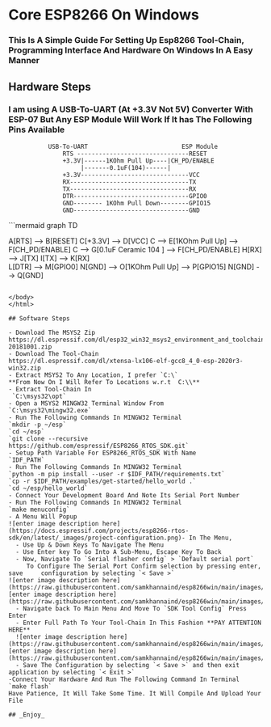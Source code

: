 
# Core ESP8266 On Windows

### This Is A Simple Guide For Setting Up Esp8266 Tool-Chain,  Programming Interface And Hardware On Windows In A Easy Manner       

## Hardware Steps 

### I am using A USB-To-UART (At +3.3V Not 5V) Converter With ESP-07 But Any ESP Module Will Work If It has The Following Pins Available

               USB-To-UART                          ESP Module
                   RTS -------------------------------RESET
                   +3.3V|------1KOhm Pull Up----|CH_PD/ENABLE
                        |-------0.1uF(104)------| 
                   +3.3V------------------------------VCC
                   RX---------------------------------TX
                   TX---------------------------------RX
                   DTR--------------------------------GPIO0
                   GND-------- 1KOhm Pull Down--------GPIO15
                   GND--------------------------------GND
                   
<html>
  <script src="https://cdn.jsdelivr.net/npm/mermaid/dist/mermaid.min.js"></script>
<script>mermaid.initialize({startOnLoad:true});</script>
  <body>
```mermaid
graph TD

A[RTS] --> B[RESET] 
C[+3.3V] --> D[VCC]
C --> E[1KOhm Pull Up] --> F[CH_PD/ENABLE]
C --> G[0.1uF Ceramic 104 ] --> F[CH_PD/ENABLE]
H[RX] --> J[TX]
I[TX] --> K[RX]  
L[DTR] --> M[GPIO0] 
N[GND] --> O[1KOhm Pull Up] --> P[GPIO15]
N[GND] --> Q[GND] 
```
  
</body>
</html>

## Software Steps 

- Download The MSYS2 Zip
https://dl.espressif.com/dl/esp32_win32_msys2_environment_and_toolchain-20181001.zip
- Download The Tool-Chain
https://dl.espressif.com/dl/xtensa-lx106-elf-gcc8_4_0-esp-2020r3-win32.zip
- Extract MSYS2 To Any Location, I prefer `C:\`
**From Now On I Will Refer To Locations w.r.t  C:\\**
- Extract Tool-Chain In
 `C:\msys32\opt`
- Open a MSYS2 MINGW32 Terminal Window From
`C:\msys32\mingw32.exe`
- Run The Following Commands In MINGW32 Terminal
`mkdir -p ~/esp`
`cd ~/esp`
`git clone --recursive https://github.com/espressif/ESP8266_RTOS_SDK.git`
- Setup Path Variable For ESP8266_RTOS_SDK With Name 
`IDF_PATH`
- Run The Following Commands In MINGW32 Terminal
`python -m pip install --user -r $IDF_PATH/requirements.txt`
`cp -r $IDF_PATH/examples/get-started/hello_world .`
`cd ~/esp/hello_world`
- Connect Your Development Board And Note Its Serial Port Number 
- Run The Following Commands In MINGW32 Terminal
`make menuconfig`
- A Menu Will Popup 
![enter image description here](https://docs.espressif.com/projects/esp8266-rtos-sdk/en/latest/_images/project-configuration.png)- In The Menu, 
  - Use Up & Down Keys To Navigate The Menu
  - Use Enter key To Go Into A Sub-Menu, Escape Key To Back
  - Now, Navigate To `Serial flasher config` > `Default serial port` 
     To Configure The Serial Port Confirm selection by pressing enter, save     configuration by selecting `< Save >`
![enter image description here](https://raw.githubusercontent.com/samkhannaind/esp8266win/main/images/serial_1.JPG)![enter image description here](https://raw.githubusercontent.com/samkhannaind/esp8266win/main/images/serial_2.JPG)   
  - Navigate back To Main Menu And Move To `SDK Tool Config` Press   Enter
  - Enter Full Path To Your Tool-Chain In This Fashion **PAY ATTENTION HERE**
  ![enter image description here](https://raw.githubusercontent.com/samkhannaind/esp8266win/main/images/sdk_1.JPG)![enter image description here](https://raw.githubusercontent.com/samkhannaind/esp8266win/main/images/sdk_2.JPG)     
  - Save The Configuration by selecting `< Save >` and then exit application by selecting `< Exit >`
-Connect Your Hardware And Run The Following Command In Terminal 
`make flash` 
Have Patience, It Will Take Some Time. It Will Compile And Upload Your File

## _Enjoy_
